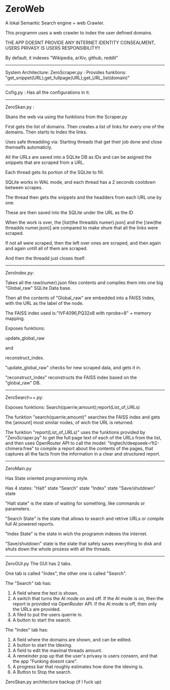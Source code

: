 # ZeroWeb
A lokal Semantic Search engine + web Crawler.

This programm uses a web crawler to index the user defined domains.

THE APP DOESNT PROVIDE ANY INTERNET IDENTITY CONSEALMENT, USERS PRIVASY IS USERS RESPONSIBILITY!!

By default, it indexes "Wikipedia, arXiv, github, reddit"


---

System Architecture:
ZeroScraper.py : Provides funktions: "get_snippet(URL);get_fullpage(URL);get_URL_list(domain)"

---

Cofig.py :
Has all the configurations in it.

---

ZeroSkan.py :

Skans the web via using the funktions from the Scraper.py

First gets the list of domains.
Then creates a list of links for every one of the domains.
Then starts to Index the links.

Uses safe threadding via: 
Starting threads that get their job done and close themselfs automaticly. 

All the URLs are saved into a SQLite DB as IDs and can be asigned the snippets that are scraped from a URL.

Each thread gets its portion of the SQLite to fill.

SQLite works in WAL mode, and each thread has a 2 seconds cooldown between scrapes.

The thread then gets the snippets and the headders from each URL one by one.

These are then saved into the SQLite under the URL as the ID

When the work is over, the [list(the threadds numer).json] and the [raw(the threadds numer.json)] are compared to make shure that all the links were scraped. 

If not all were scraped, then the left over ones are scraped, and then again and again untill all of them are scraped.

And then the threadd just closes itself.

---

ZeroIndex.py:

Takes all the raw(numer).json files contents and compiles them into one big "Global_raw" SQLite Data base.

Then all the contents of "Global_raw" are embedded into a FAISS Index, with the URL as the label of the node.

The FAISS index used is:"IVF4096,PQ32x8 with nprobe=8" + memory mapping.

Exposes funktions:

update_global_raw

and

reconstruct_index.

"update_global_raw" checks for new scraped data, and gets it in.

"reconstruct_index" reconstructs the FAISS index based on the "global_raw" DB.

---

ZeroSearch++.py:

Exposes funktions: 
Search(querrie;amount);report(List_of_URLs)

The funktion "search(querrie;amount)" searches the FAISS index and gets the [amount] most similar nodes, of wich the URL is returned.

The funktion "report(List_of_URLs)" uses the funktions provided by "ZeroScraper.py" to get the full page text of each of the URLs from the list, and then uses OpenRouter API to call the model: "tngtech/deepseek-r1t2-chimera:free" to compile a report about the contents of the pages, that captures all the facts from the information in a clear and structured report.

---

ZeroMain.py

Has State oriented programminng style.

Has 4 states:
"Halt" state
"Search" state
"Index" state
"Save/shutdown" state

"Halt state" is the state of waiting for something, like commands or parameters.


"Search State" is the state that allows to search and retrive URLs or compile full AI powered reports.


"Index State" is the state in wich the programm indexes the internet.

"Save/shutdown" state is the state that safely saves everything to disk and shuts down the whole prozess with all the threads.





---

ZeroGUI.py
The GUI has 2 tabs.

One tab is called "Index", the other one is called "Search".

The "Search" tab has:
1. A field where the text is shown.
2. A switch that turns the AI mode on and off.
If the AI mode is on, then the report is provided via OpenRouter API. If the AI mode is off, then only the URLs are provided.
3. A filed to put the users querrie in. 
4. A button to start the search.

The "Index" tab has:
1. A field where the domains are shown, and can be edited. 
2. A button to start the Idexing.
3. A field to edit the maximal threads amount.
4. A remeinder pop up that the user's privasy is users consern, and that the app "Funking doesnt care".
5. A progress bar that roughly estimates how done the idexing is.
6. A Button to Stop the search.

















ZeroSkan.py architecture backup (if I fuck up)





